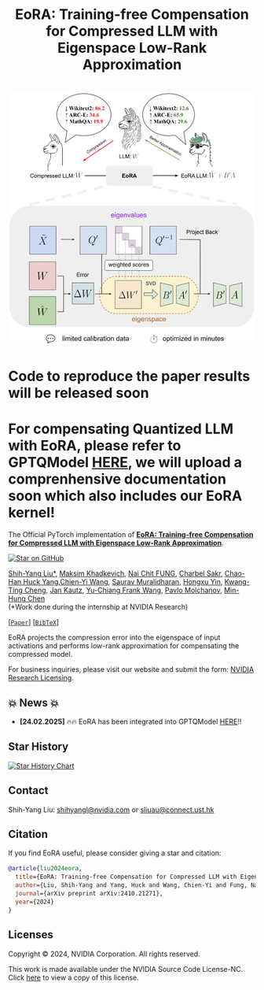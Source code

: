 <h1 align="center">
    <p> EoRA: Training-free Compensation for Compressed
LLM with Eigenspace Low-Rank Approximation</p>
</h1>

<h1 align="center"> 
    <img src="./imgs/new_eora_fig.png" width="600">
</h1>

# Code to reproduce the paper results will be released soon
# For compensating Quantized LLM with EoRA, please refer to GPTQModel [HERE](https://github.com/ModelCloud/GPTQModel), we will upload a comprenhensive documentation soon which also includes our EoRA kernel!


The Official PyTorch implementation of [**EoRA: Training-free Compensation for Compressed
LLM with Eigenspace Low-Rank Approximation**](https://arxiv.org/abs/2410.21271).

[![Star on GitHub](https://img.shields.io/github/stars/NVlabs/EoRA.svg?style=social)](https://github.com/NVlabs/EoRA/stargazers)

[Shih-Yang Liu*](https://nbasyl.github.io/), [Maksim Khadkevich](https://hutm.github.io/main.html), [Nai Chit FUNG](https://www.linkedin.com/in/naichit/), [Charbel Sakr](https://sakr2.web.engr.illinois.edu/), [Chao-Han Huck Yang](https://research.nvidia.com/person/huck-yang),[Chien-Yi Wang](https://chienyiwang.github.io/), [Saurav Muralidharan](https://www.sauravm.com/), [Hongxu Yin](https://hongxu-yin.github.io/), [Kwang-Ting Cheng](https://seng.hkust.edu.hk/about/people/faculty/tim-kwang-ting-cheng), [Jan Kautz](https://jankautz.com/), [Yu-Chiang Frank Wang](http://vllab.ee.ntu.edu.tw/ycwang.html),  [Pavlo Molchanov](https://www.pmolchanov.com/), [Min-Hung Chen](https://minhungchen.netlify.app/) <br>
(*Work done during the internship at NVIDIA Research)

[[`Paper`](https://arxiv.org/abs/2410.21271)] [[`BibTeX`](#citation)]

EoRA projects the compression error into the eigenspace of input activations and performs low-rank approximation for compensating the compressed model.

For business inquiries, please visit our website and submit the form: [NVIDIA Research Licensing](https://www.nvidia.com/en-us/research/inquiries/).

## 💥 News 💥
- **[24.02.2025]** 🔥🔥 EoRA has been integrated into GPTQModel [HERE](https://github.com/ModelCloud/GPTQModel)!!


## Star History

[![Star History Chart](https://api.star-history.com/svg?repos=NVlabs/EoRA&type=Date)](https://star-history.com/#NVlabs/EoRA&Date)


## Contact
Shih-Yang Liu: [shihyangl@nvidia.com](shihyangl@nvidia.com) or [sliuau@connect.ust.hk](sliuau@connect.ust.hk)

## Citation
If you find EoRA useful, please consider giving a star and citation:
```bibtex
@article{liu2024eora,
  title={EoRA: Training-free Compensation for Compressed LLM with Eigenspace Low-Rank Approximation},
  author={Liu, Shih-Yang and Yang, Huck and Wang, Chien-Yi and Fung, Nai Chit and Yin, Hongxu and Sakr, Charbel and Muralidharan, Saurav and Cheng, Kwang-Ting and Kautz, Jan and Wang, Yu-Chiang Frank and others},
  journal={arXiv preprint arXiv:2410.21271},
  year={2024}
}
```

## Licenses
Copyright © 2024, NVIDIA Corporation. All rights reserved.

This work is made available under the NVIDIA Source Code License-NC. Click [here](https://github.com/nbasyl/DoRA/LICENSE) to view a copy of this license.

